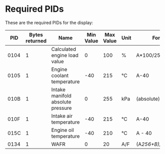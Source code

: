 # Required PIDs

These are the required PIDs for the display:

  PID   |  Bytes returned | Name | Min Value | Max Value | Unit | Formula
--------|-----------------|------|-----------|-----------|-------|--------------
  0104	| 1 |  Calculated engine load value	| 0	| 100	|  %	| A*100/255 |
  0105	| 1 | 	Engine coolant temperature	| -40	| 215	| °C	| A-40 |
  010B	| 1 |	Intake manifold absolute pressure	| 0	| 255 | 	kPa | (absolute) |	A |
  010F	| 1 |	Intake air temperature	| -40	| 215	| °C |	A-40 |
  015C	| 1 |	Engine oil temperature	| -40	| 210	| °C |	A - 40 |
  0134 | 1  |     WAFR                   |   0 |    20   |   A/F    | (A*256+B)/32768*14.7 |w
